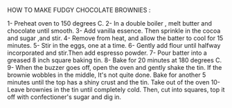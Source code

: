 HOW TO MAKE FUDGY CHOCOLATE BROWNIES :

1- Preheat oven to 150 degrees C.
2- In a double boiler , melt butter and chocolate until smooth.
3- Add vanilla essence. Then sprinkle in the cocoa and sugar ,and stir.
4- Remove from heat, and allow the batter to cool for 15 minutes.
5- Stir in the eggs, one at a time.
6- Gently add flour until halfway incorporated and stir.Then add espresso powder.
7- Pour batter into a greased 8 inch square baking tin.
8- Bake for 20 minutes at 180 degrees C.
9- When the buzzer goes off, open the oven and gently shake the tin. If the brownie wobbles in the middle, It's not quite done. Bake for another 5 minutes until the top has a shiny crust and the tin. Take out of the oven
10- Leave brownies in the tin until completely cold. Then, cut into squares, top it off with confectioner's sugar and dig in.